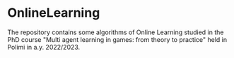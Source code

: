 # OnlineLearning
The repository contains some algorithms of Online Learning studied in the PhD course
"Multi agent learning in games: from theory to practice"
held in Polimi in a.y. 2022/2023.
